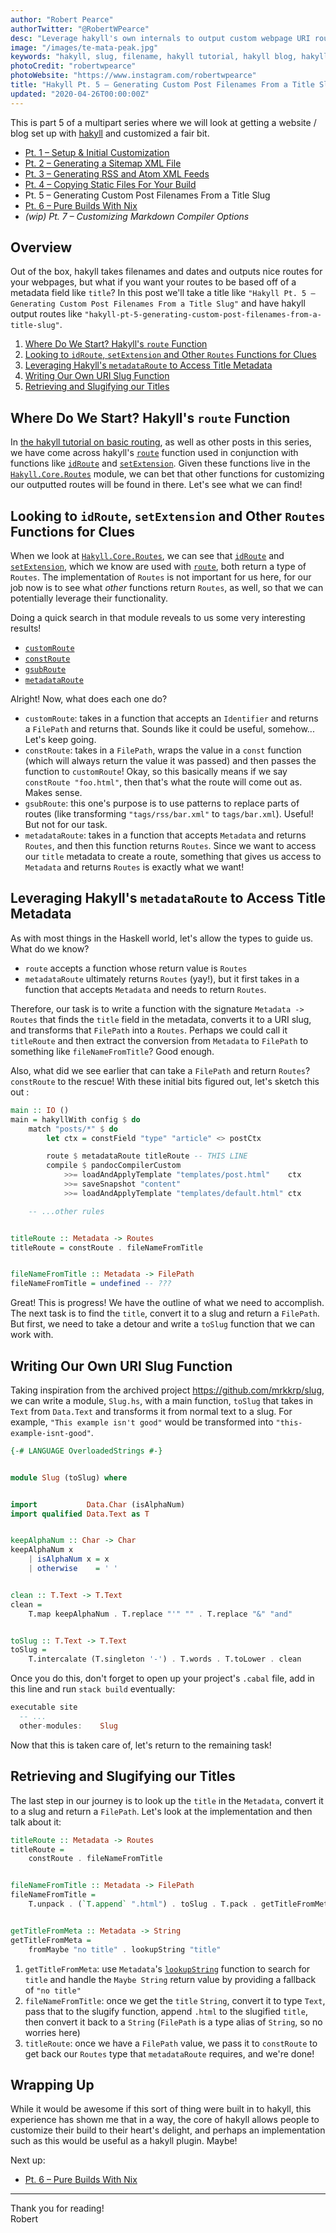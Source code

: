 ```yaml
---
author: "Robert Pearce"
authorTwitter: "@RobertWPearce"
desc: "Leverage hakyll's own internals to output custom webpage URI routes using any metdata field – in this case, our post title."
image: "/images/te-mata-peak.jpg"
keywords: "hakyll, slug, filename, hakyll tutorial, hakyll blog, hakyll blog tutorial, hakyll static site, static site generator"
photoCredit: "robertwpearce"
photoWebsite: "https://www.instagram.com/robertwpearce"
title: "Hakyll Pt. 5 – Generating Custom Post Filenames From a Title Slug"
updated: "2020-04-26T00:00:00Z"
---
```


This is part 5 of a multipart series where we will look at getting a website /
blog set up with [hakyll](https://jaspervdj.be/hakyll) and customized a fair
bit.

* [Pt. 1 – Setup & Initial Customization](/hakyll-pt-1-setup-and-initial-customization.html)
* [Pt. 2 – Generating a Sitemap XML File](/hakyll-pt-2-generating-a-sitemap-xml-file.html)
* [Pt. 3 – Generating RSS and Atom XML Feeds](/hakyll-pt-3-generating-rss-and-atom-xml-feeds.html)
* [Pt. 4 – Copying Static Files For Your Build](/hakyll-pt-4-copying-static-files-for-your-build.html)
* Pt. 5 – Generating Custom Post Filenames From a Title Slug
* [Pt. 6 – Pure Builds With Nix](/hakyll-pt-6-pure-builds-with-nix.html)
* _(wip) Pt. 7 – Customizing Markdown Compiler Options_

## Overview
Out of the box, hakyll takes filenames and dates and outputs nice routes for
your webpages, but what if you want your routes to be based off of a metadata
field like `title`? In this post we'll take a title like `"Hakyll Pt. 5 –
Generating Custom Post Filenames From a Title Slug"` and have hakyll output
routes like `"hakyll-pt-5-generating-custom-post-filenames-from-a-title-slug"`.

1. [Where Do We Start? Hakyll's `route`
   Function](#where-do-we-start-hakylls-route-function)
1. [Looking to `idRoute`, `setExtension` and Other `Routes` Functions for
   Clues](#looking-to-idroute-setextension-and-other-routes-functions-for-clues)
1. [Leveraging Hakyll's `metadataRoute` to Access Title
   Metadata](#leveraging-hakylls-metadataroute-to-access-title-metadata)
1. [Writing Our Own URI Slug Function](#writing-our-own-uri-slug-function)
1. [Retrieving and Slugifying our Titles](#retrieving-and-slugifying-our-titles)

## Where Do We Start? Hakyll's `route` Function
In [the hakyll tutorial on basic
routing](https://jaspervdj.be/hakyll/tutorials/03-rules-routes-compilers.html#basic-routes),
as well as other posts in this series, we have come across hakyll's
[`route`](https://github.com/jaspervdj/hakyll/blob/1abdeee743d65d96c6f469213ca6e7ea823340a7/lib/Hakyll/Core/Rules.hs#L175)
function used in conjunction with functions like
[`idRoute`](https://github.com/jaspervdj/hakyll/blob/1abdeee743d65d96c6f469213ca6e7ea823340a7/lib/Hakyll/Core/Routes.hs#L114-L115)
and
[`setExtension`](https://github.com/jaspervdj/hakyll/blob/1abdeee743d65d96c6f469213ca6e7ea823340a7/lib/Hakyll/Core/Routes.hs#L136-L138).
Given these functions live in the
[`Hakyll.Core.Routes`](https://github.com/jaspervdj/hakyll/blob/1abdeee743d65d96c6f469213ca6e7ea823340a7/lib/Hakyll/Core/Routes.hs)
module, we can bet that other functions for customizing our outputted routes
will be found in there. Let's see what we can find!

## Looking to `idRoute`, `setExtension` and Other `Routes` Functions for Clues
When we look at
[`Hakyll.Core.Routes`](https://github.com/jaspervdj/hakyll/blob/1abdeee743d65d96c6f469213ca6e7ea823340a7/lib/Hakyll/Core/Routes.hs),
we can see that
[`idRoute`](https://github.com/jaspervdj/hakyll/blob/1abdeee743d65d96c6f469213ca6e7ea823340a7/lib/Hakyll/Core/Routes.hs#L114-L115)
and
[`setExtension`](https://github.com/jaspervdj/hakyll/blob/1abdeee743d65d96c6f469213ca6e7ea823340a7/lib/Hakyll/Core/Routes.hs#L136-L138),
which we know are used with
[`route`](https://github.com/jaspervdj/hakyll/blob/1abdeee743d65d96c6f469213ca6e7ea823340a7/lib/Hakyll/Core/Rules.hs#L175),
both return a type of `Routes`. The implementation of `Routes` is not important
for us here, for our job now is to see what _other_ functions return `Routes`,
as well, so that we can potentially leverage their functionality.

Doing a quick search in that module reveals to us some very interesting results!
* [`customRoute`](https://github.com/jaspervdj/hakyll/blob/1abdeee743d65d96c6f469213ca6e7ea823340a7/lib/Hakyll/Core/Routes.hs#L152-L153)
* [`constRoute`](https://github.com/jaspervdj/hakyll/blob/1abdeee743d65d96c6f469213ca6e7ea823340a7/lib/Hakyll/Core/Routes.hs#L159-L160)
* [`gsubRoute`](https://github.com/jaspervdj/hakyll/blob/1abdeee743d65d96c6f469213ca6e7ea823340a7/lib/Hakyll/Core/Routes.hs#L173-L177)
* [`metadataRoute`](https://github.com/jaspervdj/hakyll/blob/1abdeee743d65d96c6f469213ca6e7ea823340a7/lib/Hakyll/Core/Routes.hs#L182-L185)

Alright! Now, what does each one do?
* `customRoute`: takes in a function that accepts an `Identifier` and returns a
  `FilePath` and returns that. Sounds like it could be useful, somehow... Let's
  keep going.
* `constRoute`: takes in a `FilePath`, wraps the value in a `const` function
  (which will always return the value it was passed) and then passes the
  function to `customRoute`! Okay, so this basically means if we say
  `constRoute "foo.html"`, then that's what the route will come out as. Makes
  sense.
* `gsubRoute`: this one's purpose is to use patterns to replace parts of routes
  (like transforming `"tags/rss/bar.xml"` to `tags/bar.xml`). Useful! But not
  for our task.
* `metadataRoute`: takes in a function that accepts `Metadata` and returns
  `Routes`, and then this function returns `Routes`. Since we want to access our
  `title` metadata to create a route, something that gives us access to
  `Metadata` and returns `Routes` is exactly what we want!

## Leveraging Hakyll's `metadataRoute` to Access Title Metadata
As with most things in the Haskell world, let's allow the types to guide us.
What do we know?
* `route` accepts a function whose return value is `Routes`
* `metadataRoute` ultimately returns `Routes` (yay!), but it first takes in a
  function that accepts `Metadata` and needs to return `Routes`.

Therefore, our task is to write a function with the signature
`Metadata -> Routes` that finds the `title` field in the metadata, converts it
to a URI slug, and transforms that `FilePath` into a `Routes`. Perhaps we could
call it `titleRoute` and then extract the conversion from `Metadata` to
`FilePath` to something like `fileNameFromTitle`? Good enough.

Also, what did we see earlier that can take a `FilePath` and return `Routes`?
`constRoute` to the rescue! With these initial bits figured out, let's sketch
this out :

```haskell
main :: IO ()
main = hakyllWith config $ do
    match "posts/*" $ do
        let ctx = constField "type" "article" <> postCtx

        route $ metadataRoute titleRoute -- THIS LINE
        compile $ pandocCompilerCustom
            >>= loadAndApplyTemplate "templates/post.html"    ctx
            >>= saveSnapshot "content"
            >>= loadAndApplyTemplate "templates/default.html" ctx

    -- ...other rules


titleRoute :: Metadata -> Routes
titleRoute = constRoute . fileNameFromTitle


fileNameFromTitle :: Metadata -> FilePath
fileNameFromTitle = undefined -- ???
```

Great! This is progress! We have the outline of what we need to accomplish. The
next task is to find the `title`, convert it to a slug and return a `FilePath`.
But first, we need to take a detour and write a `toSlug` function that we can
work with.

## Writing Our Own URI Slug Function
Taking inspiration from the archived project https://github.com/mrkkrp/slug, we
can write a module, `Slug.hs`, with a main function, `toSlug` that takes in
`Text` from `Data.Text` and transforms it from normal text to a slug. For
example, `"This example isn't good"` would be transformed into
`"this-example-isnt-good"`.

```haskell
{-# LANGUAGE OverloadedStrings #-}


module Slug (toSlug) where


import           Data.Char (isAlphaNum)
import qualified Data.Text as T


keepAlphaNum :: Char -> Char
keepAlphaNum x
    | isAlphaNum x = x
    | otherwise    = ' '


clean :: T.Text -> T.Text
clean =
    T.map keepAlphaNum . T.replace "'" "" . T.replace "&" "and"


toSlug :: T.Text -> T.Text
toSlug =
    T.intercalate (T.singleton '-') . T.words . T.toLower . clean
```

Once you do this, don't forget to open up your project's `.cabal` file, add in
this line and run `stack build` eventually:

```haskell
executable site
  -- ...
  other-modules:    Slug
```

Now that this is taken care of, let's return to the remaining task!

## Retrieving and Slugifying our Titles
The last step in our journey is to look up the `title` in the `Metadata`,
convert it to a slug and return a `FilePath`. Let's look at the implementation
and then talk about it:

```haskell
titleRoute :: Metadata -> Routes
titleRoute =
    constRoute . fileNameFromTitle


fileNameFromTitle :: Metadata -> FilePath
fileNameFromTitle =
    T.unpack . (`T.append` ".html") . toSlug . T.pack . getTitleFromMeta


getTitleFromMeta :: Metadata -> String
getTitleFromMeta =
    fromMaybe "no title" . lookupString "title"
```

1. `getTitleFromMeta`: use `Metadata`'s
   [`lookupString`](https://github.com/jaspervdj/hakyll/blob/1abdeee743d65d96c6f469213ca6e7ea823340a7/lib/Hakyll/Core/Metadata.hs#L36-L37)
   function to search for `title` and handle the `Maybe String` return value by
   providing a fallback of `"no title"`
1. `fileNameFromTitle`: once we get the `title` `String`, convert it to type
   `Text`, pass that to the slugify function, append `.html` to the slugified
   `title`, then convert it back to a `String` (`FilePath` is a type alias of
   `String`, so no worries here)
1. `titleRoute`: once we have a `FilePath` value, we pass it to `constRoute` to
   get back our `Routes` type that `metadataRoute` requires, and we're done!

## Wrapping Up
While it would be awesome if this sort of thing were built in to hakyll, this
experience has shown me that in a way, the core of hakyll allows people to
customize their build to their heart's delight, and perhaps an implementation
such as this would be useful as a hakyll plugin. Maybe!

Next up:
* [Pt. 6 – Pure Builds With Nix](/hakyll-pt-6-pure-builds-with-nix.html)

* * *

Thank you for reading!
<br />
Robert

